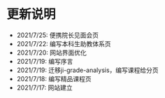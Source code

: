 # 更新说明

- 2021/7/25: 便携院长见面会页
- 2021/7/22: 编写本科生助教体系页
- 2021/7/20: 网站界面优化
- 2021/7/19: 编写序言
- 2021/7/19: 迁移ji-grade-analysis，编写课程给分页
- 2021/7/18: 编写精品课程页
- 2021/7/17: 网站建立
